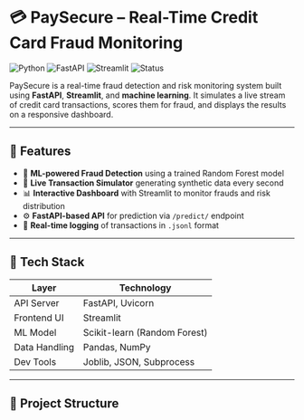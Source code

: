 # 💳 PaySecure – Real-Time Credit Card Fraud Monitoring

![Python](https://img.shields.io/badge/Python-3.9%2B-blue?logo=python)
![FastAPI](https://img.shields.io/badge/FastAPI-Backend-green?logo=fastapi)
![Streamlit](https://img.shields.io/badge/Streamlit-Dashboard-red?logo=streamlit)
![Status](https://img.shields.io/badge/Status-Active-brightgreen)

PaySecure is a real-time fraud detection and risk monitoring system built using **FastAPI**, **Streamlit**, and **machine learning**. It simulates a live stream of credit card transactions, scores them for fraud, and displays the results on a responsive dashboard.

---

## 🚀 Features

- 🧠 **ML-powered Fraud Detection** using a trained Random Forest model
- 📡 **Live Transaction Simulator** generating synthetic data every second
- 📊 **Interactive Dashboard** with Streamlit to monitor frauds and risk distribution
- ⚙️ **FastAPI-based API** for prediction via `/predict/` endpoint
- 📁 **Real-time logging** of transactions in `.jsonl` format

---

## 🧠 Tech Stack

| Layer        | Technology |
|--------------|------------|
| API Server   | FastAPI, Uvicorn |
| Frontend UI  | Streamlit |
| ML Model     | Scikit-learn (Random Forest) |
| Data Handling| Pandas, NumPy |
| Dev Tools    | Joblib, JSON, Subprocess |

---

## 📁 Project Structure

